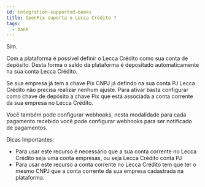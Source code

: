 ```yaml
---
id: integration-supported-banks
title: OpenPix suporta o Lecca Crédito ?
tags:
  - bank
---
```


Sim.

Com a plataforma é possível definir o Lecca Crédito como sua conta de depósito. Desta forma o saldo da plataforma é depositado automaticamente na sua conta Lecca Crédito.

Se sua empresa já tem a chave Pix CNPJ já defindo na sua conta PJ Lecca Crédito não precisa realizar nenhum ajuste. Para ativar basta configurar como chave de depósito a chave Pix que está associada a conta corrente da sua empresa no Lecca Crédito.

Você também pode configurar webhooks, nesta modalidade para cada pagamento recebido você pode configurar webhooks para ser notificado de pagamentos.

Dicas Importantes:

- Para usar este recurso é necessário que a sua conta corrente no Lecca Crédito seja uma conta empresas, ou seja Lecca Crédito conta PJ
- Para usar este recurso a conta corrente no Lecca Crédito tem que ter o mesmo CNPJ que a conta corrente da sua empresa cadastrada na plataforma.
